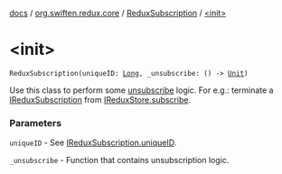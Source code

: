 [docs](../../index.md) / [org.swiften.redux.core](../index.md) / [ReduxSubscription](index.md) / [&lt;init&gt;](./-init-.md)

# &lt;init&gt;

`ReduxSubscription(uniqueID: `[`Long`](https://kotlinlang.org/api/latest/jvm/stdlib/kotlin/-long/index.html)`, _unsubscribe: () -> `[`Unit`](https://kotlinlang.org/api/latest/jvm/stdlib/kotlin/-unit/index.html)`)`

Use this class to perform some [unsubscribe](unsubscribe.md) logic. For e.g.: terminate a [IReduxSubscription](../-i-redux-subscription/index.md)
from [IReduxStore.subscribe](../-i-redux-subscriber-provider/subscribe.md).

### Parameters

`uniqueID` - See [IReduxSubscription.uniqueID](../-i-unique-i-d-provider/unique-i-d.md).

`_unsubscribe` - Function that contains unsubscription logic.
